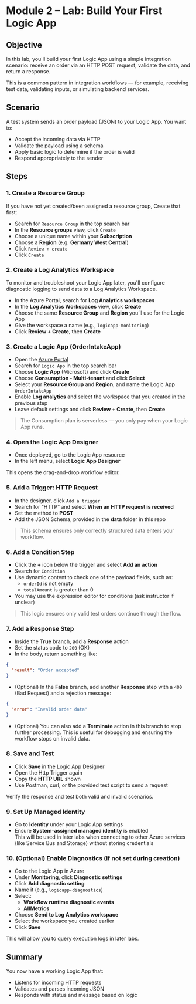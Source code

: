 # Module 2 – Lab: Build Your First Logic App

## Objective
In this lab, you'll build your first Logic App using a simple integration scenario: receive an order via an HTTP POST request, validate the data, and return a response.

This is a common pattern in integration workflows — for example, receiving test data, validating inputs, or simulating backend services.

## Scenario
A test system sends an order payload (JSON) to your Logic App. You want to:
- Accept the incoming data via HTTP
- Validate the payload using a schema
- Apply basic logic to determine if the order is valid
- Respond appropriately to the sender

## Steps

### 1. Create a Resource Group
If you have not yet created/been assigned a resource group, Create that first:
- Search for `Resource Group` in the top search bar
- In the **Resource groups** view, click `Create`
- Choose a unique name within your **Subscription**
- Choose a **Region** (e.g. **Germany West Central**)
- Click `Review + create`
- Click `Create`

### 2. Create a Log Analytics Workspace
To monitor and troubleshoot your Logic App later, you'll configure diagnostic logging to send data to a Log Analytics Workspace.
- In the Azure Portal, search for **Log Analytics workspaces**
- In the **Log Analytics Workspaces** view, click **Create**
- Choose the same **Resource Group** and **Region** you’ll use for the Logic App
- Give the workspace a name (e.g., `logicapp-monitoring`)
- Click **Review + Create**, then **Create**

### 3. Create a Logic App (OrderIntakeApp)
- Open the [Azure Portal](https://portal.azure.com)
- Search for `Logic App` in the top search bar
- Choose **Logic App** (Microsoft) and click **Create**
- Choose **Consumption - Multi-tenant** and click **Select**
- Select your **Resource Group** and **Region**, and name the Logic App `OrderIntakeApp`
- Enable **Log analytics** and select the workspace that you created in the previous step
- Leave default settings and click **Review + Create**, then **Create**

> The Consumption plan is serverless — you only pay when your Logic App runs.

### 4. Open the Logic App Designer
- Once deployed, go to the Logic App resource
- In the left menu, select **Logic App Designer**

This opens the drag-and-drop workflow editor.

### 5. Add a Trigger: HTTP Request
- In the designer, click `Add a trigger`
- Search for “HTTP” and select **When an HTTP request is received**
- Set the method to **POST**
- Add the JSON Schema, provided in the **data** folder in this repo

> This schema ensures only correctly structured data enters your workflow.

### 6. Add a Condition Step
- Click the **+** icon below the trigger and select **Add an action**
- Search for `Condition`
- Use dynamic content to check one of the payload fields, such as:
  - `orderId` is not empty
  - `totalAmount` is greater than 0
- You may use the expression editor for conditions (ask instructor if unclear)

> This logic ensures only valid test orders continue through the flow.

### 7. Add a Response Step
- Inside the **True** branch, add a **Response** action
- Set the status code to `200` (OK)
- In the body, return something like:
```json
{
  "result": "Order accepted"
}
```

- (Optional) In the **False** branch, add another **Response** step with a `400` (Bad Request) and a rejection message:
```json
{
  "error": "Invalid order data"
}
```
- (Optional) You can also add a **Terminate** action in this branch to stop further processing. This is useful for debugging and ensuring the workflow stops on invalid data.

### 8. Save and Test
- Click **Save** in the Logic App Designer
- Open the Http Trigger again
- Copy the **HTTP URL** shown
- Use Postman, curl, or the provided test script to send a request

Verify the response and test both valid and invalid scenarios.

### 9. Set Up Managed Identity
- Go to **Identity** under your Logic App settings
- Ensure **System-assigned managed identity** is enabled  
  This will be used in later labs when connecting to other Azure services (like Service Bus and Storage) without storing credentials

### 10. (Optional) Enable Diagnostics (if not set during creation)
- Go to the Logic App in Azure
- Under **Monitoring**, click **Diagnostic settings**
- Click **Add diagnostic setting**
- Name it (e.g., `logicapp-diagnostics`)
- Select:
  - **Workflow runtime diagnostic events**
  - **AllMetrics**
- Choose **Send to Log Analytics workspace**
- Select the workspace you created earlier
- Click **Save**

This will allow you to query execution logs in later labs.

## Summary
You now have a working Logic App that:
- Listens for incoming HTTP requests
- Validates and parses incoming JSON
- Responds with status and message based on logic
